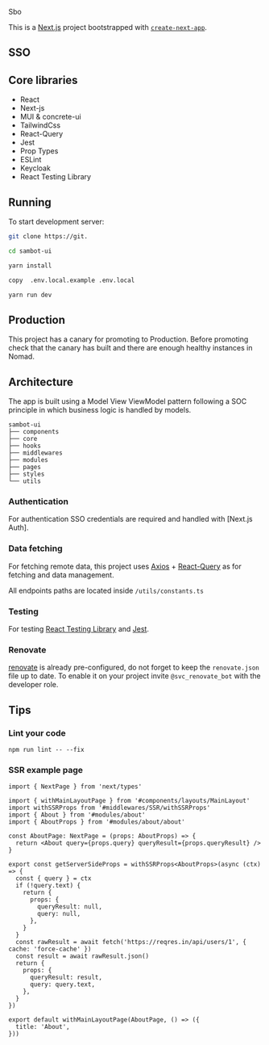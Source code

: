 Sbo

This is a [Next.js](https://nextjs.org/) project bootstrapped with [`create-next-app`](https://github.com/vercel/next.js/tree/canary/packages/create-next-app).

## SSO

## Core libraries
* React
* Next-js
* MUI & concrete-ui
* TailwindCss
* React-Query
* Jest
* Prop Types
* ESLint
* Keycloak
* React Testing Library

## Running
To start development server:

```bash
git clone https://git.

cd sambot-ui

yarn install

copy  .env.local.example .env.local 

yarn run dev
```

## Production
This project has a canary for promoting to Production. Before promoting check that the canary has built and there are enough healthy instances in Nomad.

## Architecture
The app is built using a Model View ViewModel pattern following a SOC principle in which business logic is handled by models.

```
sambot-ui
├── components
├── core
├── hooks
├── middlewares
├── modules
├── pages
├── styles
└── utils
```

### Authentication
For authentication SSO credentials are required and handled with [Next.js Auth].

### Data fetching
For fetching remote data, this project uses [Axios](https://github.com/axios/axios) + [React-Query](https://github.com/TanStack/query) as for fetching and data management.

All endpoints paths are located inside `/utils/constants.ts`

### Testing
For testing [React Testing Library](https://testing-library.com/docs/react-testing-library/intro/) and [Jest](https://jestjs.io/).

### Renovate
[renovate](https://docs.renovatebot.com) is already pre-configured, do not forget to keep the `renovate.json` file up to date. To enable it on your project invite `@svc_renovate_bot` with the developer role.

## Tips
### Lint your code
```
npm run lint -- --fix
```

### SSR example page
```
import { NextPage } from 'next/types'

import { withMainLayoutPage } from '#components/layouts/MainLayout'
import withSSRProps from '#middlewares/SSR/withSSRProps'
import { About } from '#modules/about'
import { AboutProps } from '#modules/about/about'

const AboutPage: NextPage = (props: AboutProps) => {
  return <About query={props.query} queryResult={props.queryResult} />
}

export const getServerSideProps = withSSRProps<AboutProps>(async (ctx) => {
  const { query } = ctx
  if (!query.text) {
    return {
      props: {
        queryResult: null,
        query: null,
      },
    }
  }
  const rawResult = await fetch('https://reqres.in/api/users/1', { cache: 'force-cache' })
  const result = await rawResult.json()
  return {
    props: {
      queryResult: result,
      query: query.text,
    },
  }
})

export default withMainLayoutPage(AboutPage, () => ({
  title: 'About',
}))
```
